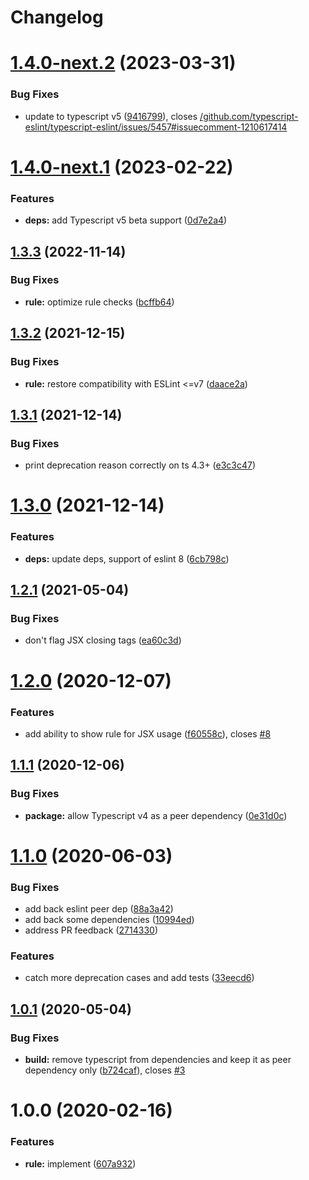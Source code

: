 # Changelog

# [1.4.0-next.2](https://github.com/gund/eslint-plugin-deprecation/compare/v1.4.0-next.1...v1.4.0-next.2) (2023-03-31)


### Bug Fixes

* update to typescript v5 ([9416799](https://github.com/gund/eslint-plugin-deprecation/commit/94167994d47ce8ba49bc6cece6d8da0549ecb520)), closes [/github.com/typescript-eslint/typescript-eslint/issues/5457#issuecomment-1210617414](https://github.com//github.com/typescript-eslint/typescript-eslint/issues/5457/issues/issuecomment-1210617414)

# [1.4.0-next.1](https://github.com/gund/eslint-plugin-deprecation/compare/v1.3.3...v1.4.0-next.1) (2023-02-22)


### Features

* **deps:** add Typescript v5 beta support ([0d7e2a4](https://github.com/gund/eslint-plugin-deprecation/commit/0d7e2a4805075f36f05e18b6efeb663b00e6bdfb))

## [1.3.3](https://github.com/gund/eslint-plugin-deprecation/compare/v1.3.2...v1.3.3) (2022-11-14)


### Bug Fixes

* **rule:** optimize rule checks ([bcffb64](https://github.com/gund/eslint-plugin-deprecation/commit/bcffb64a3521354c5c5a20d7555ca41eaba97e2d))

## [1.3.2](https://github.com/gund/eslint-plugin-deprecation/compare/v1.3.1...v1.3.2) (2021-12-15)


### Bug Fixes

* **rule:** restore compatibility with ESLint <=v7 ([daace2a](https://github.com/gund/eslint-plugin-deprecation/commit/daace2acc0e53a77ea1ac06f375cc9cd15660357))

## [1.3.1](https://github.com/gund/eslint-plugin-deprecation/compare/v1.3.0...v1.3.1) (2021-12-14)


### Bug Fixes

* print deprecation reason correctly on ts 4.3+ ([e3c3c47](https://github.com/gund/eslint-plugin-deprecation/commit/e3c3c47885c44cd48dddf744868102fcf3dff6e7))

# [1.3.0](https://github.com/gund/eslint-plugin-deprecation/compare/v1.2.1...v1.3.0) (2021-12-14)


### Features

* **deps:** update deps, support of eslint 8 ([6cb798c](https://github.com/gund/eslint-plugin-deprecation/commit/6cb798caf09c60f29dc07151878e6e90c426591a))

## [1.2.1](https://github.com/gund/eslint-plugin-deprecation/compare/v1.2.0...v1.2.1) (2021-05-04)


### Bug Fixes

* don't flag JSX closing tags ([ea60c3d](https://github.com/gund/eslint-plugin-deprecation/commit/ea60c3dd3131946f792e895816447e3e317bc73b))

# [1.2.0](https://github.com/gund/eslint-plugin-deprecation/compare/v1.1.1...v1.2.0) (2020-12-07)


### Features

* add ability to show rule for JSX usage ([f60558c](https://github.com/gund/eslint-plugin-deprecation/commit/f60558c40892363b2936ac4cb13448bba714920b)), closes [#8](https://github.com/gund/eslint-plugin-deprecation/issues/8)

## [1.1.1](https://github.com/gund/eslint-plugin-deprecation/compare/v1.1.0...v1.1.1) (2020-12-06)


### Bug Fixes

* **package:** allow Typescript v4 as a peer dependency ([0e31d0c](https://github.com/gund/eslint-plugin-deprecation/commit/0e31d0c66bbf9e6b8dd5aafdae39f9df1923a640))

# [1.1.0](https://github.com/gund/eslint-plugin-deprecation/compare/v1.0.1...v1.1.0) (2020-06-03)


### Bug Fixes

* add back eslint peer dep ([88a3a42](https://github.com/gund/eslint-plugin-deprecation/commit/88a3a424dfbb1525dcf814502285930695f21eae))
* add back some dependencies ([10994ed](https://github.com/gund/eslint-plugin-deprecation/commit/10994eddbc4df99f7eaee9028e52e45c39a59d2c))
* address PR feedback ([2714330](https://github.com/gund/eslint-plugin-deprecation/commit/27143300b3232bfb9881d5c7caa3f4135f4f4255))


### Features

* catch more deprecation cases and add tests ([33eecd6](https://github.com/gund/eslint-plugin-deprecation/commit/33eecd68566e36546a9f2271b005292e99ffb5c1))

## [1.0.1](https://github.com/gund/eslint-plugin-deprecation/compare/v1.0.0...v1.0.1) (2020-05-04)


### Bug Fixes

* **build:** remove typescript from dependencies and keep it as peer dependency only ([b724caf](https://github.com/gund/eslint-plugin-deprecation/commit/b724cafbf6783b6dc9f98cdb34138503b47a3333)), closes [#3](https://github.com/gund/eslint-plugin-deprecation/issues/3)

# 1.0.0 (2020-02-16)


### Features

* **rule:** implement ([607a932](https://github.com/gund/eslint-plugin-deprecation/commit/607a932efe68056a94f634efaf8d4b3b01b2f58a))
